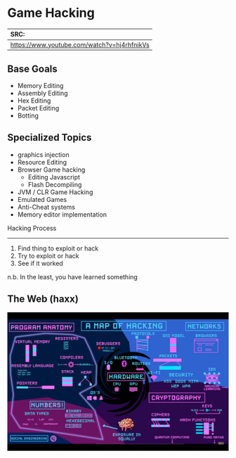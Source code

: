 # Game Hacking

|SRC:
|:-----
| https://www.youtube.com/watch?v=hj4rhfnikVs

## Base Goals
* Memory Editing
* Assembly Editing 
* Hex Editing
* Packet Editing
* Botting

## Specialized Topics 
* graphics injection
* Resource Editing 
* Browser Game hacking
  * Editing  Javascript
  * Flash Decompiling
* JVM / CLR Game Hacking
* Emulated Games
* Anti-Cheat systems
* Memory editor implementation

Hacking Process
* * * * 
1. Find thing to exploit or hack 
2. Try to exploit or hack 
3. See if it worked

n.b. In the least, you have learned something

## The Web (haxx)
![](../oven/gamehackweb.png)


